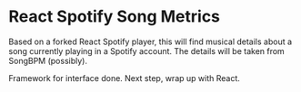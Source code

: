 # React Spotify Song Metrics

Based on a forked React Spotify player, this will find musical details about a song currently playing in a Spotify account. The details will be taken from SongBPM (possibly).

Framework for interface done. Next step, wrap up with React.